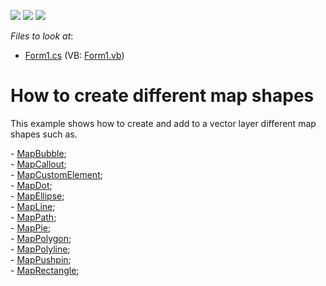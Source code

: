 <!-- default badges list -->
![](https://img.shields.io/endpoint?url=https://codecentral.devexpress.com/api/v1/VersionRange/128576291/15.1.3%2B)
[![](https://img.shields.io/badge/Open_in_DevExpress_Support_Center-FF7200?style=flat-square&logo=DevExpress&logoColor=white)](https://supportcenter.devexpress.com/ticket/details/T139819)
[![](https://img.shields.io/badge/📖_How_to_use_DevExpress_Examples-e9f6fc?style=flat-square)](https://docs.devexpress.com/GeneralInformation/403183)
<!-- default badges end -->
<!-- default file list -->
*Files to look at*:

* [Form1.cs](./CS/MapItemsExample/Form1.cs) (VB: [Form1.vb](./VB/MapItemsExample/Form1.vb))
<!-- default file list end -->
# How to create different map shapes


<p>This example shows how to create and add to a vector layer different map shapes such as.</p>
<p>- <a href="https://documentation.devexpress.com/#WindowsForms/clsDevExpressXtraMapMapBubbletopic">MapBubble</a>;<br />- <a href="https://documentation.devexpress.com/#WindowsForms/clsDevExpressXtraMapMapCallouttopic">MapCallout</a>;<br />- <a href="https://documentation.devexpress.com/#WindowsForms/clsDevExpressXtraMapMapCustomElementtopic">MapCustomElement</a>;<br />- <a href="https://documentation.devexpress.com/#WindowsForms/clsDevExpressXtraMapMapDottopic">MapDot</a>;<br />- <a href="https://documentation.devexpress.com/#WindowsForms/clsDevExpressXtraMapMapEllipsetopic">MapEllipse</a>;<br />- <a href="https://documentation.devexpress.com/#WindowsForms/clsDevExpressXtraMapMapLinetopic">MapLine</a>;<br />- <a href="https://documentation.devexpress.com/#WindowsForms/clsDevExpressXtraMapMapPathtopic">MapPath</a>; <br />- <a href="https://documentation.devexpress.com/#WindowsForms/clsDevExpressXtraMapMapPietopic">MapPie</a>;<br />- <a href="https://documentation.devexpress.com/#WindowsForms/clsDevExpressXtraMapMapPolygontopic">MapPolygon</a>;<br />- <a href="https://documentation.devexpress.com/#WindowsForms/clsDevExpressXtraMapMapPolylinetopic">MapPolyline</a>;<br />- <a href="https://documentation.devexpress.com/#WindowsForms/clsDevExpressXtraMapMapPushpintopic">MapPushpin</a>;<br />- <a href="https://documentation.devexpress.com/#WindowsForms/clsDevExpressXtraMapMapRectangletopic">MapRectangle</a>;</p>

<br/>


